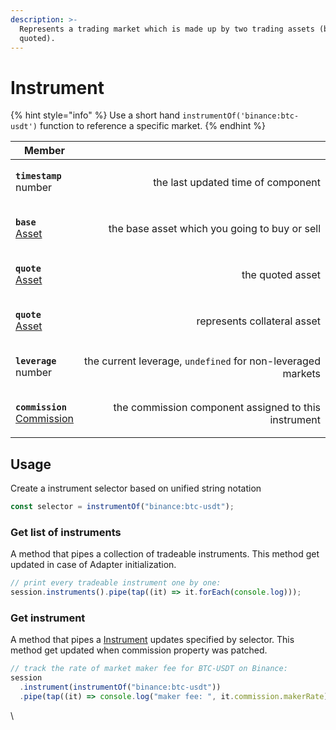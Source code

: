 ```yaml
---
description: >-
  Represents a trading market which is made up by two trading assets (base and
  quoted).
---
```


# Instrument

{% hint style="info" %}
Use a short hand `instrumentOf('binance:btc-usdt')` function to reference a specific market.
{% endhint %}

| Member                                                                                    |                                                             |
| ----------------------------------------------------------------------------------------- | ----------------------------------------------------------: |
| <p><strong><code>timestamp</code></strong><br>number</p>                                  |                          the last updated time of component |
| <p><strong><code>base</code></strong><br><a href="../asset.md">Asset</a></p>              |               the base asset which you going to buy or sell |
| <p><strong><code>quote</code></strong><br><a href="../asset.md">Asset</a></p>             |                                            the quoted asset |
| <p><strong><code>quote</code></strong><br><a href="../asset.md">Asset</a></p>             |                                 represents collateral asset |
| <p><strong><code>leverage</code></strong><br><strong><code></code></strong>number</p>     | the current leverage, `undefined` for non-leveraged markets |
| <p><strong><code>commission</code></strong><br><a href="commission.md">Commission</a></p> |        the commission component assigned to this instrument |

## Usage

Create a instrument selector based on unified string notation

```typescript
const selector = instrumentOf("binance:btc-usdt");
```

### Get list of instruments <a href="#get-list-of-instruments" id="get-list-of-instruments"></a>

A method that pipes a collection of tradeable instruments. This method get updated in case of Adapter initialization.

```typescript
// print every tradeable instrument one by one:
session.instruments().pipe(tap((it) => it.forEach(console.log)));
```

### Get instrument <a href="#get-instrument" id="get-instrument"></a>

A method that pipes a [Instrument](https://developer.quantform.io/#instrument) updates specified by selector. This method get updated when commission property was patched.

```typescript
// track the rate of market maker fee for BTC-USDT on Binance:
session
  .instrument(instrumentOf("binance:btc-usdt"))
  .pipe(tap((it) => console.log("maker fee: ", it.commission.makerRate)));
```

\

